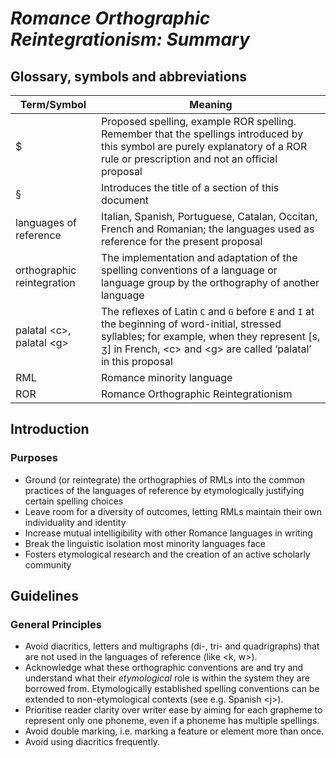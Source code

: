 # ***Romance Orthographic Reintegrationism: Summary***

## Glossary, symbols and abbreviations

|Term/Symbol|Meaning|
|-|-|
|$|Proposed spelling, example ROR spelling. Remember that the spellings introduced by this symbol are purely explanatory of a ROR rule or prescription and not an official proposal|
|§|Introduces the title of a section of this document|
|languages of reference|Italian, Spanish, Portuguese, Catalan, Occitan, French and Romanian; the languages used as reference for the present proposal|
|orthographic reintegration|The implementation and adaptation of the spelling conventions of a language or language group by the orthography of another language|
|palatal &lt;c&gt;, palatal &lt;g&gt;|The reflexes of Latin `C` and `G` before `E` and `I` at the beginning of word-initial, stressed syllables; for example, when they represent [s, ʒ] in French, &lt;c&gt; and &lt;g&gt; are called ‘palatal’ in this proposal|
|RML|Romance minority language|
|ROR|Romance Orthographic Reintegrationism|

## Introduction

### Purposes
- Ground (or reintegrate) the orthographies of RMLs into the common practices of the languages of reference by etymologically justifying certain spelling choices
- Leave room for a diversity of outcomes, letting RMLs maintain their own individuality and identity
- Increase mutual intelligibility with other Romance languages in writing
- Break the linguistic isolation most minority languages face
- Fosters etymological research and the creation of an active scholarly community

## Guidelines

### General Principles
- Avoid diacritics, letters and multigraphs (di-, tri- and quadrigraphs) that are not used in the languages of reference (like &lt;k, w&gt;).
- Acknowledge what these orthographic conventions are and try and understand what their *etymological* role is within the system they are borrowed from. Etymologically established spelling conventions can be extended to non-etymological contexts (see e.g. Spanish &lt;j&gt;).
- Prioritise reader clarity over writer ease by aiming for each grapheme to represent only one phoneme, even if a phoneme has multiple spellings.
- Avoid double marking, i.e. marking a feature or element more than once.
- Avoid using diacritics frequently.
